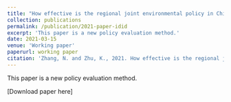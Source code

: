 ```yaml
---
title: "How effective is the regional joint environmental policy in China? Evidence from inverse difference-in-differences"
collection: publications
permalink: /publication/2021-paper-idid
excerpt: 'This paper is a new policy evaluation method.'
date: 2021-03-15
venue: 'Working paper'
paperurl: working paper
citation: 'Zhang, N. and Zhu, K., 2021. How effective is the regional joint environmental policy in China? Evidence from inverse difference-in-differences. Working paper.'  
---
```

This paper is a new policy evaluation method.

[Download paper here]

